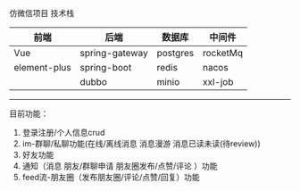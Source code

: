 仿微信项目 
技术栈

| 前端         | 后端                 | 数据库 | 中间件 |
| ------------ | -------------------- | ------ | ------ |
| Vue          | spring-gateway       |postgres| rocketMq|
| element-plus | spring-boot          | redis  | nacos |
|              | dubbo                | minio   | xxl-job|
--------
目前功能： 
  1. 登录注册/个人信息crud
  2. im-群聊/私聊功能(在线/离线消息 消息漫游 消息已读未读(待review))
  3. 好友功能
  4. 通知（消息 朋友/群聊申请 朋友圈发布/点赞/评论 ）功能
  5. feed流-朋友圈（发布朋友圈/评论/点赞/回复）功能


